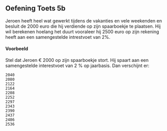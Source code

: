 ## Oefening Toets 5b
Jeroen heeft heel wat gewerkt tijdens de vakanties en vele weekenden en besluit de 2000 euro die hij verdiende op zijn spaarboekje te plaatsen. Hij wil berekenen hoelang het duurt vooraleer hij 2500 euro op zijn rekening heeft aan een samengestelde intrestvoet van 2%.


#### Voorbeeld
Stel dat Jeroen € 2000 op zijn spaarboekje stort. Hij spaart aan een samengestelde interestvoet van 2 % op jaarbasis. Dan verschijnt er:

```
2040
2080
2122
2164
2208
2252
2297
2343
2390
2437
2486
2536
```



